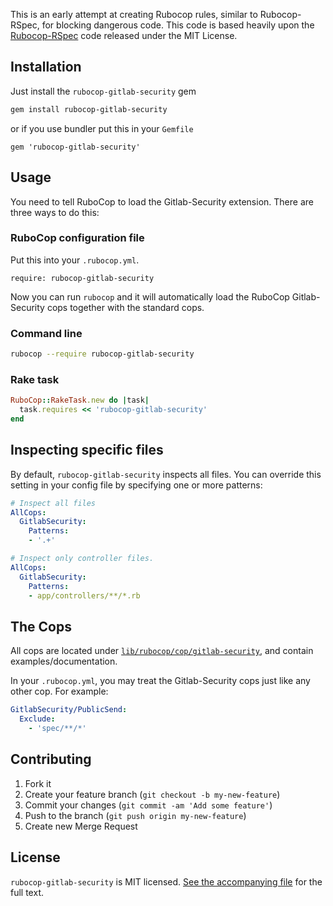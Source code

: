 This is an early attempt at creating Rubocop rules, similar to Rubocop-RSpec, for
blocking dangerous code. This code is based heavily upon the [Rubocop-RSpec](https://github.com/backus/rubocop-rspec)
code released under the MIT License.

## Installation

Just install the `rubocop-gitlab-security` gem

```bash
gem install rubocop-gitlab-security
```

or if you use bundler put this in your `Gemfile`

```
gem 'rubocop-gitlab-security'
```


## Usage

You need to tell RuboCop to load the Gitlab-Security extension. There are three
ways to do this:

### RuboCop configuration file

Put this into your `.rubocop.yml`.

```
require: rubocop-gitlab-security
```

Now you can run `rubocop` and it will automatically load the RuboCop Gitlab-Security
cops together with the standard cops.

### Command line

```bash
rubocop --require rubocop-gitlab-security
```

### Rake task

```ruby
RuboCop::RakeTask.new do |task|
  task.requires << 'rubocop-gitlab-security'
end
```

## Inspecting specific files

By default, `rubocop-gitlab-security` inspects all files. You can override this setting in your config file by specifying one or more patterns:

```yaml
# Inspect all files
AllCops:
  GitlabSecurity:
    Patterns:
    - '.+'
```

```yaml
# Inspect only controller files.
AllCops:
  GitlabSecurity:
    Patterns:
    - app/controllers/**/*.rb
```

## The Cops

All cops are located under
[`lib/rubocop/cop/gitlab-security`](lib/rubocop/cop/gitlab-security), and contain
examples/documentation.

In your `.rubocop.yml`, you may treat the Gitlab-Security cops just like any other
cop. For example:

```yaml
GitlabSecurity/PublicSend:
  Exclude:
    - 'spec/**/*'
```

## Contributing

1. Fork it
2. Create your feature branch (`git checkout -b my-new-feature`)
3. Commit your changes (`git commit -am 'Add some feature'`)
4. Push to the branch (`git push origin my-new-feature`)
5. Create new Merge Request

## License

`rubocop-gitlab-security` is MIT licensed. [See the accompanying file](MIT-LICENSE.md) for
the full text.

